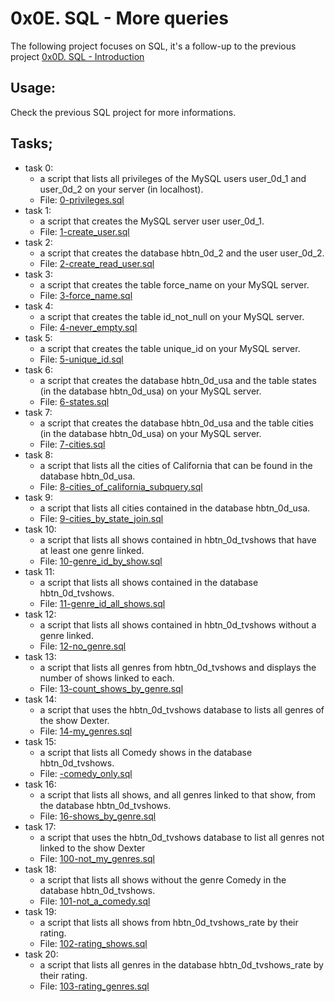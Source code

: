 # 0x0E. SQL - More queries

The following project focuses on SQL, it's a follow-up to the previous project [0x0D. SQL - Introduction](./0x0D._SQL_-_Introduction)

## Usage:

Check the previous SQL project for more informations.

## Tasks;

* task 0:
  * a script that lists all privileges of the MySQL users user_0d_1 and user_0d_2 on your server (in localhost).
  * File: [    0-privileges.sql](./0-privileges.sql)
* task 1:
  * a script that creates the MySQL server user user_0d_1. 
  * File: [1-create_user.sql](./1-create_user.sql)
* task 2:
  *  a script that creates the database hbtn_0d_2 and the user user_0d_2. 
  * File: [2-create_read_user.sql](./2-create_read_user.sql)
* task 3:
  * a script that creates the table force_name on your MySQL server.
  * File: [3-force_name.sql](./3-force_name.sql)
* task 4:
  * a script that creates the table id_not_null on your MySQL server.
  * File: [4-never_empty.sql](./4-never_empty.sql)
* task 5:
  * a script that creates the table unique_id on your MySQL server.
  * File: [5-unique_id.sql](./5-unique_id.sql)
* task 6:
  * a script that creates the database hbtn_0d_usa and the table states (in the database hbtn_0d_usa) on your MySQL server.
  * File: [6-states.sql](./6-states.sql)
* task 7:
  * a script that creates the database hbtn_0d_usa and the table cities (in the database hbtn_0d_usa) on your MySQL server.
  * File: [7-cities.sql](./7-cities.sql)
* task 8:
  * a script that lists all the cities of California that can be found in the database hbtn_0d_usa.
  * File: [8-cities_of_california_subquery.sql](./8-cities_of_california_subquery.sql)
* task 9:
  * a script that lists all cities contained in the database hbtn_0d_usa.
  * File: [9-cities_by_state_join.sql](./9-cities_by_state_join.sql)
* task 10:
  * a script that lists all shows contained in hbtn_0d_tvshows that have at least one genre linked.
  * File: [10-genre_id_by_show.sql](./10-genre_id_by_show.sql)
* task 11:
  * a script that lists all shows contained in the database hbtn_0d_tvshows.
  * File: [11-genre_id_all_shows.sql](./11-genre_id_all_shows.sql)
* task 12:
  * a script that lists all shows contained in hbtn_0d_tvshows without a genre linked. 
  * File: [12-no_genre.sql](./12-no_genre.sql)
* task 13:
  *  a script that lists all genres from hbtn_0d_tvshows and displays the number of shows linked to each.
  * File: [13-count_shows_by_genre.sql](./13-count_shows_by_genre.sql)
* task 14:
  * a script that uses the hbtn_0d_tvshows database to lists all genres of the show Dexter.
  * File: [14-my_genres.sql](./14-my_genres.sql)
* task 15:
  * a script that lists all Comedy shows in the database hbtn_0d_tvshows.
  * File: [-comedy_only.sql](./15-comedy_only.sql)
* task 16:
  *  a script that lists all shows, and all genres linked to that show, from the database hbtn_0d_tvshows.
  * File: [16-shows_by_genre.sql](./16-shows_by_genre.sql)
* task 17:
  * a script that uses the hbtn_0d_tvshows database to list all genres not linked to the show Dexter
  * File: [100-not_my_genres.sql](./100-not_my_genres.sql)
* task 18:
  * a script that lists all shows without the genre Comedy in the database hbtn_0d_tvshows.
  * File: [101-not_a_comedy.sql](./101-not_a_comedy.sql)
* task 19:
  *  a script that lists all shows from hbtn_0d_tvshows_rate by their rating.
  * File: [102-rating_shows.sql](./102-rating_shows.sql)
* task 20:
  * a script that lists all genres in the database hbtn_0d_tvshows_rate by their rating.
  * File: [103-rating_genres.sql](./103-rating_genres.sql)
